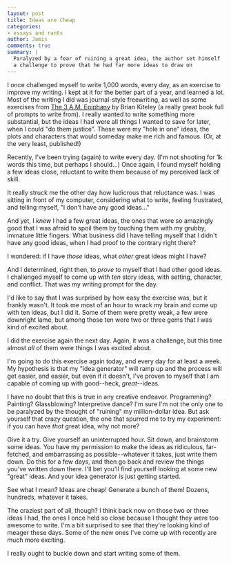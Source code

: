 ```yaml
---
layout: post
title: Ideas are Cheap
categories:
- essays and rants
author: Jamis
comments: true
summary: |
  Paralyzed by a fear of ruining a great idea, the author set himself
  a challenge to prove that he had far more ideas to draw on
---
```


I once challenged myself to write 1,000 words, every day, as an exercise to improve my writing. I kept at it for the better part of a year, and learned a lot. Most of the writing I did was journal-style freewriting, as well as some exercises from [The 3 A.M. Epiphany](http://www.amazon.com/The-A-M-Epiphany-Exercises-Transform/dp/1582973512) by Brian Kiteley (a really great book full of prompts to write from). I really wanted to write something more substantial, but the ideas I had were all things I wanted to save for later, when I could "do them justice". These were my "hole in one" ideas, the plots and characters that would someday make me rich and famous. (Or, at the very least, published!)

Recently, I've been trying (again) to write every day. (I'm not shooting for 1k words this time, but perhaps I should...) Once again, I found myself holding a few ideas close, reluctant to write them because of my perceived lack of skill.

It really struck me the other day how ludicrous that reluctance was. I was sitting in front of my computer, considering what to write, feeling frustrated, and telling myself, "I don't have any good ideas..."

And yet, I _knew_ I had a few great ideas, the ones that were so amazingly good that I was afraid to spoil them by touching them with my grubby, immature little fingers. What business did I have telling myself that I didn't have any good ideas, when I had proof to the contrary right there?

I wondered: if I have _those_ ideas, what _other_ great ideas might I have?

And I determined, right then, to _prove_ to myself that I had other good ideas. I challenged myself to come up with _ten_ story ideas, with setting, character, and conflict. That was my writing prompt for the day.

I'd like to say that I was surprised by how easy the exercise was, but it frankly wasn't. It took me most of an hour to wrack my brain and come up with ten ideas, but I did it. Some of them were pretty weak, a few were downright lame, but among those ten were two or three gems that I was kind of excited about.

I did the exercise again the next day. Again, it was a challenge, but this time almost _all_ of them were things I was excited about.

I'm going to do this exercise again today, and every day for at least a week. My hypothesis is that my "idea generator" will ramp up and the process will get easier, and easier, but even if it doesn't, I've proven to myself that I am capable of coming up with good--heck, _great_--ideas.

I have no doubt that this is true in any creative endeavor. Programming? Painting? Glassblowing? Interpretive dance? I'm sure I'm not the only one to be paralyzed by the thought of "ruining" my million-dollar idea. But ask yourself that crazy question, the one that spurred me to try my experiment: if you can have _that_ great idea, why not more?

Give it a try. Give yourself an uninterrupted hour. Sit down, and brainstorm some ideas. You have my permission to make the ideas as ridiculous, far-fetched, and embarrassing as possible--whatever it takes, just write them down. Do this for a few days, and then go back and review the things you've written down there. I'll bet you'll find yourself looking at some new "great" ideas. And your idea generator is just getting started.

See what I mean? Ideas are cheap! Generate a bunch of them! Dozens, hundreds, whatever it takes.

The craziest part of all, though? I think back now on those two or three ideas I had, the ones I once held so close because I thought they were too awesome to write. I'm a bit surprised to see that they're looking kind of meager these days. Some of the new ones I've come up with recently are much more exciting.

I really ought to buckle down and start writing some of them.
